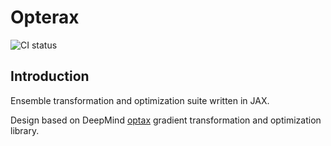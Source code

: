 # Opterax

![CI status](https://github.com/bischtob/opterax/workflows/tests/badge.svg)

## Introduction

Ensemble transformation and optimization suite written in JAX.

Design based on DeepMind [optax](https://github.com/deepmind/optax) gradient transformation and optimization library.
